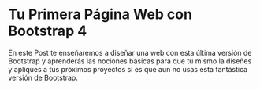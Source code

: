 # Tu Primera Página Web con Bootstrap 4
En este Post te enseñaremos a diseñar una web con esta última versión de Bootstrap y aprenderás las nociones básicas para que tu mismo la diseñes y apliques a tus próximos proyectos si es que aun no usas esta fantástica versión de Bootstrap.
